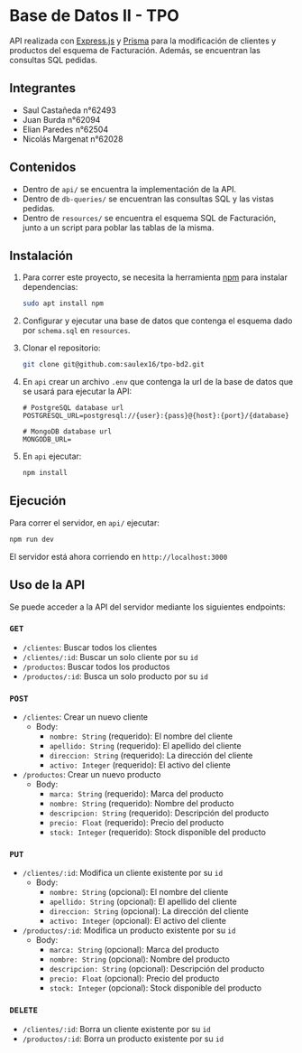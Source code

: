 # Base de Datos II - TPO

API realizada con [Express.js](https://expressjs.com/es/) y [Prisma](https://www.prisma.io/) para la modificación de clientes y productos del esquema de Facturación. Además, se encuentran las consultas SQL pedidas.

## Integrantes

- Saul Castañeda n°62493
- Juan Burda n°62094
- Elian Paredes n°62504
- Nicolás Margenat n°62028

## Contenidos

- Dentro de `api/` se encuentra la implementación de la API.
- Dentro de `db-queries/` se encuentran las consultas SQL y las vistas pedidas.
- Dentro de `resources/` se encuentra el esquema SQL de Facturación, junto a un script para poblar las tablas de la misma.

## Instalación

1. Para correr este proyecto, se necesita la herramienta [npm](https://www.npmjs.com/) para instalar dependencias:

    ```bash
    sudo apt install npm
    ```

2. Configurar y ejecutar una base de datos que contenga el esquema dado por `schema.sql` en `resources`.

3. Clonar el repositorio:

    ```bash
    git clone git@github.com:saulex16/tpo-bd2.git
    ```

4. En `api` crear un archivo `.env` que contenga la url de la base de datos que se usará para ejecutar la API:

    ```
    # PostgreSQL database url
    POSTGRESQL_URL=postgresql://{user}:{pass}@{host}:{port}/{database}

    # MongoDB database url
    MONGODB_URL=
    ```

5. En `api` ejecutar:

    ```bash
    npm install
    ```

## Ejecución

Para correr el servidor, en `api/` ejecutar:

```bash
npm run dev
```

El servidor está ahora corriendo en `http://localhost:3000`

## Uso de la API

Se puede acceder a la API del servidor mediante los siguientes endpoints:

### `GET`

- `/clientes`: Buscar todos los clientes
- `/clientes/:id`: Buscar un solo cliente por su `id`
- `/productos`: Buscar todos los productos
- `/productos/:id`: Busca un solo producto por su `id`

### `POST`

- `/clientes`: Crear un nuevo cliente
  - Body:
    - `nombre: String` (requerido): El nombre del cliente
    - `apellido: String` (requerido): El apellido del cliente
    - `direccion: String` (requerido): La dirección del cliente
    - `activo: Integer` (requerido): El activo del cliente
- `/productos`: Crear un nuevo producto
  - Body:
    - `marca: String` (requerido): Marca del producto
    - `nombre: String` (requerido): Nombre del producto
    - `descripcion: String` (requerido): Descripción del producto
    - `precio: Float` (requerido): Precio del producto
    - `stock: Integer` (requerido): Stock disponible del producto

### `PUT`

- `/clientes/:id`: Modifica un cliente existente por su `id`
  - Body:
    - `nombre: String` (opcional): El nombre del cliente
    - `apellido: String` (opcional): El apellido del cliente
    - `direccion: String` (opcional): La dirección del cliente
    - `activo: Integer` (opcional): El activo del cliente
- `/productos/:id`: Modifica un producto existente por su `id`
  - Body:
    - `marca: String` (opcional): Marca del producto
    - `nombre: String` (opcional): Nombre del producto
    - `descripcion: String` (opcional): Descripción del producto
    - `precio: Float` (opcional): Precio del producto
    - `stock: Integer` (opcional): Stock disponible del producto

### `DELETE`

- `/clientes/:id`: Borra un cliente existente por su `id`
- `/productos/:id`: Borra un producto existente por su `id`
